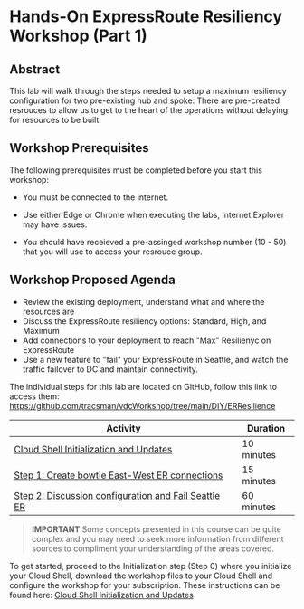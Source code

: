 # Hands-On ExpressRoute Resiliency Workshop (Part 1)

## Abstract

This lab will walk through the steps needed to setup a maximum resiliency configuration for two pre-existing hub and spoke. There are pre-created resrouces to allow us to get to the heart of the operations without delaying for resources to be built.

## Workshop Prerequisites

The following prerequisites must be completed before you start this workshop:

* You must be connected to the internet.

* Use either Edge or Chrome when executing the labs, Internet Explorer may have issues.

* You should have receieved a pre-assinged workshop number (10 - 50) that you will use to access your resrouce group. 

## Workshop Proposed Agenda

* Review the existing deployment, understand what and where the resources are
* Discuss the ExpressRoute resiliency options: Standard, High, and Maximum
* Add connections to your deployment to reach "Max" Resilienyc on ExpressRoute
* Use a new feature to "fail" your ExpressRoute in Seattle, and watch the traffic failover to DC and maintain connectivity.

The individual steps for this lab are located on GitHub, follow this link to access them: https://github.com/tracsman/vdcWorkshop/tree/main/DIY/ERResilience

Activity | Duration
-------- | ---------
[Cloud Shell Initialization and Updates][Step0] | 10 minutes
[Step 1: Create bowtie East-West ER connections][Step1] | 15 minutes
[Step 2: Discussion configuration and Fail Seattle ER][Step2] | 60 minutes

> **IMPORTANT**
> Some concepts presented in this course can be quite complex and you may need to seek more information from different sources to compliment your understanding of the areas covered.

To get started, proceed to the Initialization step (Step 0) where you initialize your Cloud Shell, download the workshop files to your Cloud Shell and configure the workshop for your subscription. These instructions can be found here: [Cloud Shell Initialization and Updates][Step0]

<!--Link References-->
[PayGo]: https://azure.microsoft.com/pricing/purchase-options/pay-as-you-go/
[Step0]: ./BaseNetStep0.md
[Step1]: ./BaseNetStep1.md
[Step2]: ./BaseNetStep2.md

<!--Image References-->
[1]: ./Media/BaseNet.svg "Workshop final as-built diagram"
